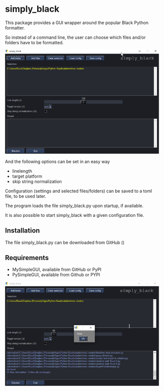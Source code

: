 # simply_black
This package provides a GUI wrapper around the popular Black Python formatter.

So instead of a command line, the user can choose which files and/or folders
have to be formatted.

![image1](images/Image1.png)

And the following options can be set in an easy way
- linelength
- target platform
- skip string normalization

Configuration (settings and selected files/folders) can be saved to a toml file, to
be used later.

The program loads the file simply_black.py upon startup, if available.

It is also possible to start simply_black with a given configuration file.

Installation
------------
The file simply_black.py can be downloaded from GitHub ()

Requirements
------------
- MySimpleGUI, available from GitHub or PyPI
- PySimpleGUI, available from Github or PYPI

![image1](images/Image2.png)
